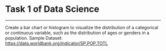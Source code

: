 # Task 1 of Data Science
---
Create a bar chart or histogram to visualize the distribution of a categorical or continuous variable, such as the distribution of ages or genders in a population.
Sample Dataset: https://data.worldbank.org/indicator/SP.POP.TOTL
